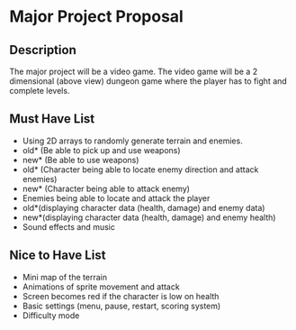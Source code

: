 # Major Project Proposal

## Description

The major project will be a video game. The video game will be a 2 dimensional (above view) dungeon game where the player has to fight and complete levels. 

## Must Have List

- Using 2D arrays to randomly generate terrain and enemies.
- old* (Be able to pick up and use weapons)
- new* (Be able to use weapons)
- old* (Character being able to locate enemy direction and attack enemies)
- new* (Character being able to attack enemy)
- Enemies being able to locate and attack the player 
- old*(displaying character data (health, damage) and enemy data)
- new*(displaying character data (health, damage) and enemy health)
- Sound effects and music 

## Nice to Have List 

- Mini map of the terrain 
- Animations of sprite movement and attack
- Screen becomes red if the character is low on health
- Basic settings (menu, pause, restart, scoring system)
- Difficulty mode

